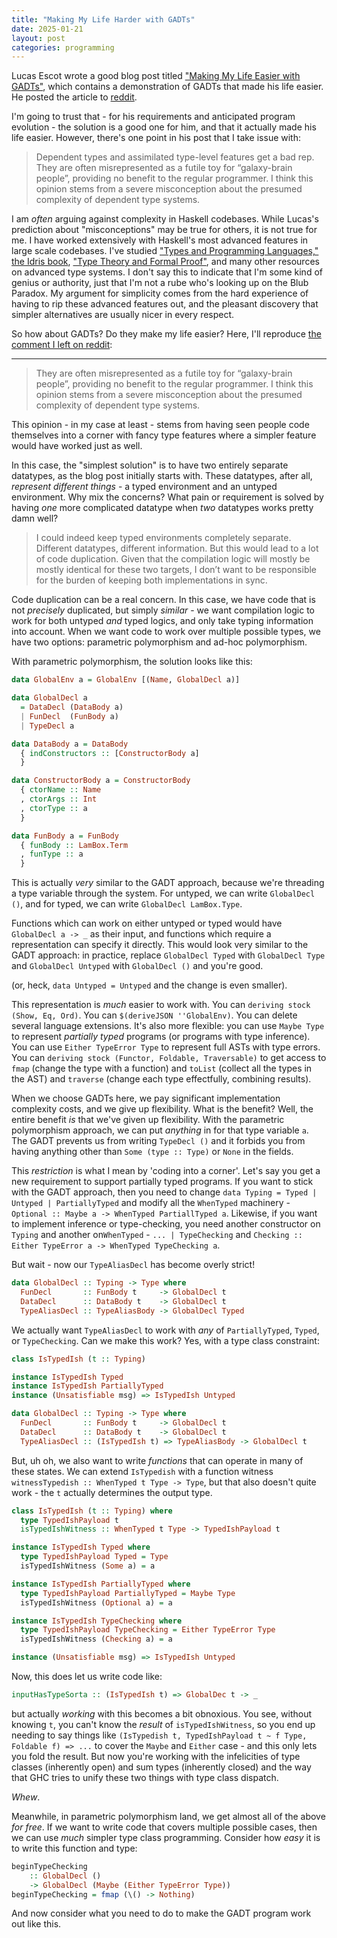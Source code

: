 ```yaml
---
title: "Making My Life Harder with GADTs"
date: 2025-01-21
layout: post
categories: programming
---
```


Lucas Escot wrote a good blog post titled ["Making My Life Easier with GADTs"](https://acatalepsie.fr/posts/making-my-life-easier-with-gadts.html), which contains a demonstration of GADTs that made his life easier.
He posted the article to [reddit](https://www.reddit.com/r/haskell/comments/1i6f48k/making_my_life_easier_with_gadts/).

I'm going to trust that - for his requirements and anticipated program evolution - the solution is a good one for him, and that it actually made his life easier. 
However, there's one point in his post that I take issue with:

> Dependent types and assimilated type-level features get a bad rep. They are often misrepresented as a futile toy for “galaxy-brain people”, providing no benefit to the regular programmer. I think this opinion stems from a severe misconception about the presumed complexity of dependent type systems.

I am *often* arguing against complexity in Haskell codebases.
While Lucas's prediction about "misconceptions" may be true for others, it is not true for me.
I have worked extensively with Haskell's most advanced features in large scale codebases.
I've studied ["Types and Programming Languages,"](https://www.cis.upenn.edu/~bcpierce/tapl/) [the Idris book](https://www.manning.com/books/type-driven-development-with-idris), ["Type Theory and Formal Proof"](http://anggtwu.net/tmp/nederpelt_geuvers__type_theory_and_formal_proof_an_introduction.pdf), and many other resources on advanced type systems.
I don't say this to indicate that I'm some kind of genius or authority, just that I'm not a rube who's looking up on the Blub Paradox.
My argument for simplicity comes from the hard experience of having to rip these advanced features out, and the pleasant discovery that simpler alternatives are usually nicer in every respect.

So how about GADTs?
Do they make my life easier?
Here, I'll reproduce [the comment I left on reddit](https://www.reddit.com/r/haskell/comments/1i6f48k/making_my_life_easier_with_gadts/m8ddgn7/):

---

> They are often misrepresented as a futile toy for “galaxy-brain people”, providing no benefit to the regular programmer. I think this opinion stems from a severe misconception about the presumed complexity of dependent type systems. 

This opinion - in my case at least - stems from having seen people code themselves into a corner with fancy type features where a simpler feature would have worked just as well. 

In this case, the "simplest solution" is to have two entirely separate datatypes, as the blog post initially starts with. These datatypes, after all, *represent different things* - a typed environment and an untyped environment. Why mix the concerns? What pain or requirement is solved by having *one* more complicated datatype when *two* datatypes works pretty damn well?

> I could indeed keep typed environments completely separate. Different datatypes, different information. But this would lead to a lot of code duplication. Given that the compilation logic will mostly be mostly identical for these two targets, I don’t want to be responsible for the burden of keeping both implementations in sync.

Code duplication can be a real concern. In this case, we have code that is not *precisely* duplicated, but simply *similar* - we want compilation logic to work for both untyped *and* typed logics, and only take typing information into account. When we want code to work over multiple possible types, we have two options: parametric polymorphism and ad-hoc polymorphism.

With parametric polymorphism, the solution looks like this:

```haskell
data GlobalEnv a = GlobalEnv [(Name, GlobalDecl a)]

data GlobalDecl a
  = DataDecl (DataBody a)
  | FunDecl  (FunBody a)
  | TypeDecl a

data DataBody a = DataBody
  { indConstructors :: [ConstructorBody a]
  }

data ConstructorBody a = ConstructorBody
  { ctorName :: Name
  , ctorArgs :: Int
  , ctorType :: a
  }

data FunBody a = FunBody
  { funBody :: LamBox.Term
  , funType :: a
  }
```

This is actually *very* similar to the GADT approach, because we're threading a type variable through the system. For untyped, we can write `GlobalDecl ()`, and for typed, we can write `GlobalDecl LamBox.Type`.

Functions which can work on either untyped or typed would have `GlobalDecl a -> _` as their input, and functions which require a representation can specify it directly. This would look very similar to the GADT approach: in practice, replace `GlobalDecl Typed` with `GlobalDecl Type` and `GlobalDecl Untyped` with `GlobalDecl ()` and you're good.

(or, heck, `data Untyped = Untyped` and the change is even smaller).

This representation is *much* easier to work with. You can `deriving stock (Show, Eq, Ord)`. You can `$(deriveJSON ''GlobalEnv)`. You can delete several language extensions. It's also more flexible: you can use `Maybe Type` to represent *partially typed* programs (or programs with type inference). You can use `Either TypeError Type` to represent full ASTs with type errors. You can `deriving stock (Functor, Foldable, Traversable)` to get access to `fmap` (change the type with a function) and `toList` (collect all the types in the AST) and `traverse` (change each type effectfully, combining results).

When we choose GADTs here, we pay significant implementation complexity costs, and we give up flexibility. What is the benefit? Well, the entire benefit *is* that we've given up flexibility. With the parametric polymorphism approach, we can put *anything* in for that type variable `a`. The GADT prevents us from writing `TypeDecl ()` and it forbids you from having anything other than `Some (type :: Type)` or `None` in the fields.

This *restriction* is what I mean by 'coding into a corner'. Let's say you get a new requirement to support partially typed programs. If you want to stick with the GADT approach, then you need to change `data Typing = Typed | Untyped | PartiallyTyped` and modify all the `WhenTyped` machinery - `Optional :: Maybe a -> WhenTyped PartiallTyped a`. Likewise, if you want to implement inference or type-checking, you need another constructor on `Typing` and another on`WhenTyped` - `... | TypeChecking` and `Checking :: Either TypeError a -> WhenTyped TypeChecking a`.

But wait - now our `TypeAliasDecl` has become overly strict!

```haskell
data GlobalDecl :: Typing -> Type where
  FunDecl       :: FunBody t     -> GlobalDecl t
  DataDecl      :: DataBody t    -> GlobalDecl t
  TypeAliasDecl :: TypeAliasBody -> GlobalDecl Typed
```

We actually want `TypeAliasDecl` to work with *any* of `PartiallyTyped`, `Typed`, or `TypeChecking`. Can we make this work? Yes, with a type class constraint:

```haskell
class IsTypedIsh (t :: Typing)

instance IsTypedIsh Typed
instance IsTypedIsh PartiallyTyped
instance (Unsatisfiable msg) => IsTypedIsh Untyped

data GlobalDecl :: Typing -> Type where
  FunDecl       :: FunBody t     -> GlobalDecl t
  DataDecl      :: DataBody t    -> GlobalDecl t
  TypeAliasDecl :: (IsTypedIsh t) => TypeAliasBody -> GlobalDecl t
```

But, uh oh, we also want to write *functions* that can operate in many of these states. We can extend `IsTypedish` with a function witness `witnessTypedish :: WhenTyped t Type -> Type`, but that also doesn't quite work - the `t` actually determines the output type.

```haskell
class IsTypedIsh (t :: Typing) where
  type TypedIshPayload t 
  isTypedIshWitness :: WhenTyped t Type -> TypedIshPayload t

instance IsTypedIsh Typed where
  type TypedIshPayload Typed = Type
  isTypedIshWitness (Some a) = a

instance IsTypedIsh PartiallyTyped where
  type TypedIshPayload PartiallyTyped = Maybe Type
  isTypedIshWitness (Optional a) = a

instance IsTypedIsh TypeChecking where
  type TypedIshPayload TypeChecking = Either TypeError Type
  isTypedIshWitness (Checking a) = a

instance (Unsatisfiable msg) => IsTypedIsh Untyped
```

Now, this does let us write code like:

```haskell
inputHasTypeSorta :: (IsTypedIsh t) => GlobalDec t -> _
```

but actually *working* with this becomes a bit obnoxious. You see, without knowing `t`, you can't know the *result* of `isTypedIshWitness`, so you end up needing to say things like `(IsTypedish t, TypedIshPayload t ~ f Type, Foldable f) => ...` to cover the `Maybe` and `Either` case - and this only lets you fold the result. But now you're working with the infelicities of type classes (inherently open) and sum types (inherently closed) and the way that GHC tries to unify these two things with type class dispatch.

*Whew*.

Meanwhile, in parametric polymorphism land, we get almost all of the above *for free*. If we want to write code that covers multiple possible cases, then we can use *much* simpler type class programming. Consider how *easy* it is to write this function and type:

```haskell
beginTypeChecking 
    :: GlobalDecl () 
    -> GlobalDecl (Maybe (Either TypeError Type))
beginTypeChecking = fmap (\() -> Nothing)
```

And now consider what you need to do to make the GADT program work out like this.
